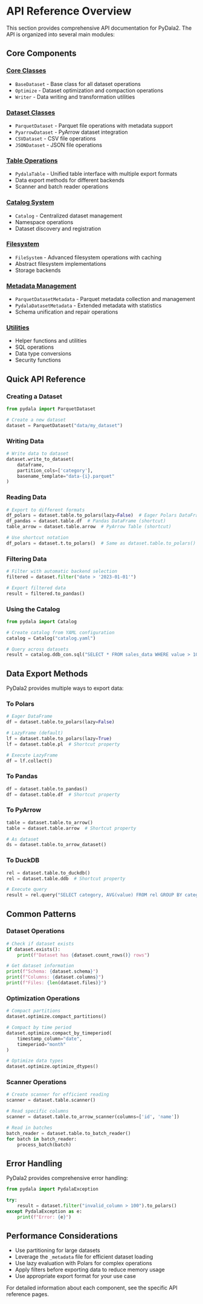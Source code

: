 # API Reference Overview

This section provides comprehensive API documentation for PyDala2. The API is organized into several main modules:

## Core Components

### [Core Classes](core.md)
- `BaseDataset` - Base class for all dataset operations
- `Optimize` - Dataset optimization and compaction operations
- `Writer` - Data writing and transformation utilities

### [Dataset Classes](datasets.md)
- `ParquetDataset` - Parquet file operations with metadata support
- `PyarrowDataset` - PyArrow dataset integration
- `CSVDataset` - CSV file operations
- `JSONDataset` - JSON file operations

### [Table Operations](table.md)
- `PydalaTable` - Unified table interface with multiple export formats
- Data export methods for different backends
- Scanner and batch reader operations

### [Catalog System](catalog.md)
- `Catalog` - Centralized dataset management
- Namespace operations
- Dataset discovery and registration

### [Filesystem](filesystem.md)
- `FileSystem` - Advanced filesystem operations with caching
- Abstract filesystem implementations
- Storage backends

### [Metadata Management](metadata.md)
- `ParquetDatasetMetadata` - Parquet metadata collection and management
- `PydalaDatasetMetadata` - Extended metadata with statistics
- Schema unification and repair operations

### [Utilities](utilities.md)
- Helper functions and utilities
- SQL operations
- Data type conversions
- Security functions

## Quick API Reference

### Creating a Dataset
```python
from pydala import ParquetDataset

# Create a new dataset
dataset = ParquetDataset("data/my_dataset")
```

### Writing Data
```python
# Write data to dataset
dataset.write_to_dataset(
    dataframe,
    partition_cols=['category'],
    basename_template="data-{i}.parquet"
)
```

### Reading Data
```python
# Export to different formats
df_polars = dataset.table.to_polars(lazy=False)  # Eager Polars DataFrame
df_pandas = dataset.table.df  # Pandas DataFrame (shortcut)
table_arrow = dataset.table.arrow  # PyArrow Table (shortcut)

# Use shortcut notation
df_polars = dataset.t.to_polars()  # Same as dataset.table.to_polars()
```

### Filtering Data
```python
# Filter with automatic backend selection
filtered = dataset.filter("date > '2023-01-01'")

# Export filtered data
result = filtered.to_pandas()
```

### Using the Catalog
```python
from pydala import Catalog

# Create catalog from YAML configuration
catalog = Catalog("catalog.yaml")

# Query across datasets
result = catalog.ddb_con.sql("SELECT * FROM sales_data WHERE value > 100")
```

## Data Export Methods

PyDala2 provides multiple ways to export data:

### To Polars
```python
# Eager DataFrame
df = dataset.table.to_polars(lazy=False)

# LazyFrame (default)
lf = dataset.table.to_polars(lazy=True)
lf = dataset.table.pl  # Shortcut property

# Execute LazyFrame
df = lf.collect()
```

### To Pandas
```python
df = dataset.table.to_pandas()
df = dataset.table.df  # Shortcut property
```

### To PyArrow
```python
table = dataset.table.to_arrow()
table = dataset.table.arrow  # Shortcut property

# As dataset
ds = dataset.table.to_arrow_dataset()
```

### To DuckDB
```python
rel = dataset.table.to_duckdb()
rel = dataset.table.ddb  # Shortcut property

# Execute query
result = rel.query("SELECT category, AVG(value) FROM rel GROUP BY category")
```

## Common Patterns

### Dataset Operations
```python
# Check if dataset exists
if dataset.exists():
    print(f"Dataset has {dataset.count_rows()} rows")

# Get dataset information
print(f"Schema: {dataset.schema}")
print(f"Columns: {dataset.columns}")
print(f"Files: {len(dataset.files)}")
```

### Optimization Operations
```python
# Compact partitions
dataset.optimize.compact_partitions()

# Compact by time period
dataset.optimize.compact_by_timeperiod(
    timestamp_column="date",
    timeperiod="month"
)

# Optimize data types
dataset.optimize.optimize_dtypes()
```

### Scanner Operations
```python
# Create scanner for efficient reading
scanner = dataset.table.scanner()

# Read specific columns
scanner = dataset.table.to_arrow_scanner(columns=['id', 'name'])

# Read in batches
batch_reader = dataset.table.to_batch_reader()
for batch in batch_reader:
    process_batch(batch)
```

## Error Handling

PyDala2 provides comprehensive error handling:

```python
from pydala import PydalaException

try:
    result = dataset.filter("invalid_column > 100").to_polars()
except PydalaException as e:
    print(f"Error: {e}")
```

## Performance Considerations

- Use partitioning for large datasets
- Leverage the `_metadata` file for efficient dataset loading
- Use lazy evaluation with Polars for complex operations
- Apply filters before exporting data to reduce memory usage
- Use appropriate export format for your use case

For detailed information about each component, see the specific API reference pages.